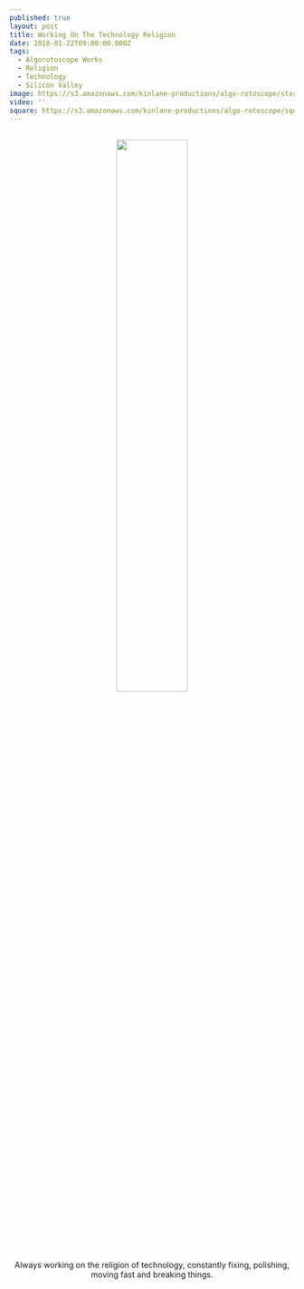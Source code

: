 ```yaml
---
published: true
layout: post
title: Working On The Technology Religion
date: 2018-01-22T09:00:00.000Z
tags:
  - Algorotoscope Works
  - Religion
  - Technology
  - Silicon Valley
image: https://s3.amazonaws.com/kinlane-productions/algo-rotoscope/stories/christianity-under-construction_copper_circuit.jpg
video: ''
square: https://s3.amazonaws.com/kinlane-productions/algo-rotoscope/square/christianity-under-construction_copper_circuit_square.jpg
---
```

<p align="center"><img src="{{ page.image }}" width="50%" style="padding: 15px;" /></p>
<center>Always working on the religion of technology, constantly fixing, polishing, moving fast and breaking things.</center>
